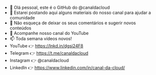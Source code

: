 - 👋 Olá pessoal, este é o GitHub do @canaldacloud
- 👀 Estarei postando aqui alguns materiais do nosso canal para ajudar a comunidade
- 🌱 Não esqueça de deixar os seus comentários e sugerir novos conteúdos
- 💞️ Acompanhe nosso canal do YouTube
- 📫 Toda semana vídeos novos!
- YouTube   👉 https://lnkd.in/dgsi24F8
- Telegram  👉 https://t.me/canaldacloud
- Instagram 👉 @canaldacloud
- LinkedIn  👉 https://www.linkedin.com/in/canal-da-cloud/
<!---
canaldacloud/canaldacloud is a ✨ special ✨ repository because its `README.md` (this file) appears on your GitHub profile.
You can click the Preview link to take a look at your changes.
--->
